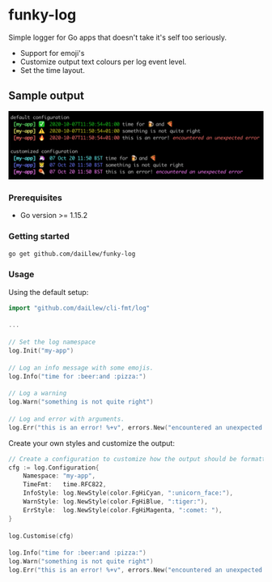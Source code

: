 # funky-log
Simple logger for Go apps that doesn't take it's self too seriously.
- Support for emoji's
- Customize output text colours per log event level.
- Set the time layout.

## Sample output

![Alt text](preview.png?raw=true "Optional Title")

### Prerequisites
- Go version >= 1.15.2

### Getting started
```
go get github.com/daiLlew/funky-log
```

### Usage
Using the default setup:
```go
import "github.com/daiLlew/cli-fmt/log"

...

// Set the log namespace
log.Init("my-app")

// Log an info message with some emojis.
log.Info("time for :beer:and :pizza:")

// Log a warning
log.Warn("something is not quite right")

// Log and error with arguments.
log.Err("this is an error! %+v", errors.New("encountered an unexpected error"))
```
Create your own styles and customize the output:

```go
// Create a configuration to customize how the output should be formatted.
cfg := log.Configuration{
    Namespace: "my-app",
    TimeFmt:   time.RFC822,
    InfoStyle: log.NewStyle(color.FgHiCyan, ":unicorn_face:"),
    WarnStyle: log.NewStyle(color.FgHiBlue, ":tiger:"),
    ErrStyle:  log.NewStyle(color.FgHiMagenta, ":comet: "),
}

log.Customise(cfg)

log.Info("time for :beer:and :pizza:")
log.Warn("something is not quite right")
log.Err("this is an error! %+v", errors.New("encountered an unexpected error"))
```  
